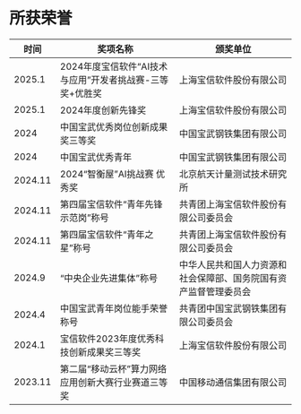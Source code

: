 # 所获荣誉
| 时间  | 奖项名称                     | 颁奖单位   |
|--------|------------------------------|------------|
| 2025.1 | 2024年度宝信软件“AI技术与应用”开发者挑战赛-三等奖+优胜奖| 上海宝信软件股份有限公司|
| 2025.1 | 2024年度创新先锋奖               | 上海宝信软件股份有限公司      |
| 2024   | 中国宝武优秀岗位创新成果奖三等奖  |中国宝武钢铁集团有限公司       |
| 2024   | 中国宝武优秀青年                 |中国宝武钢铁集团有限公司       |
| 2024.11| 2024“智衡屋”AI挑战赛 优秀奖      | 北京航天计量测试技术研究所    |
| 2024.11| 第四届宝信软件“青年先锋示范岗”称号   | 共青团上海宝信软件股份有限公司委员会|
| 2024.11| 第四届宝信软件“青年之星”称号         | 共青团上海宝信软件股份有限公司委员会|
| 2024.9 | “中央企业先进集体”称号| 中华人民共和国人力资源和社会保障部、国务院国有资产监督管理委员会|
| 2024.4 | 中国宝武青年岗位能手荣誉称号         | 共青团中国宝武钢铁集团有限公司委员会|
| 2024.1 | 宝信软件2023年度优秀科技创新成果奖三等奖         | 上海宝信软件股份有限公司|
| 2023.11| 第二届“移动云杯”算力网络应用创新大赛行业赛道三等奖 | 中国移动通信集团有限公司   |
